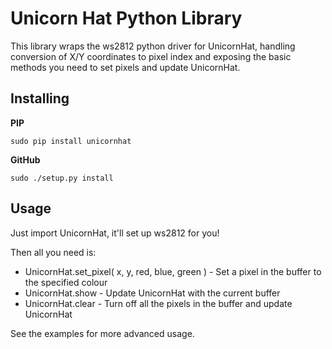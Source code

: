 Unicorn Hat Python Library
==========================

This library wraps the ws2812 python driver for UnicornHat, handling conversion of X/Y coordinates to pixel index
and exposing the basic methods you need to set pixels and update UnicornHat.


Installing
----------

**PIP**

    sudo pip install unicornhat

**GitHub**

    sudo ./setup.py install


Usage
-----

Just import UnicornHat, it'll set up ws2812 for you!

Then all you need is:

* UnicornHat.set_pixel( x, y, red, blue, green ) - Set a pixel in the buffer to the specified colour
* UnicornHat.show - Update UnicornHat with the current buffer
* UnicornHat.clear - Turn off all the pixels in the buffer and update UnicornHat

See the examples for more advanced usage.
